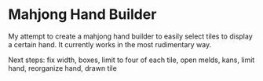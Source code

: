 # Mahjong Hand Builder
 
My attempt to create a mahjong hand builder to easily select tiles to display a certain hand. It currently works in the most rudimentary way.

Next steps: fix width, boxes, limit to four of each tile, open melds, kans, limit hand, reorganize hand, drawn tile